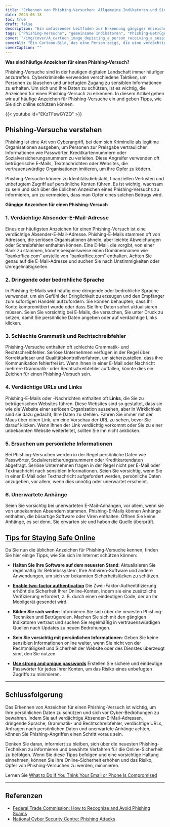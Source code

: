 ```yaml
---
title: "Erkennen von Phishing-Versuchen: Allgemeine Indikatoren und Sicherheitstipps"
date: 2023-06-18
toc: true
draft: false
description: "Ein umfassender Leitfaden zur Erkennung gängiger Anzeichen für Phishing-Versuche und praktische Tipps, um online sicher zu bleiben."
tags: ["Phishing-Versuche", "gemeinsame Indikatoren", "Phishing-Betrügereien", "Online-Sicherheit", "Cybersicherheit", "verdächtige E-Mail-Adressen", "dringende Sprache", "Grammatikfehler", "Rechtschreibfehler", "verdächtige URLs", "Anfragen zu persönlichen Informationen", "unerwartete Anhänge", "Sicherer Aufenthalt im Internet", "Software-Aktualisierungen", "Zwei-Faktor-Authentifizierung", "Passwortsicherheit", "Online-Betrügereien", "Phishing-Techniken", "Cyber-Bedrohungen", "Phishing-Bewusstsein", "Erkennen von Phishing", "Phishing-Prävention", "Phishing-Schutz", "Tipps zur Sensibilisierung für Phishing", "Phishing-Erkennung", "Phishing-Sensibilisierungstraining", "Phishing-Mail", "Phishing-Sensibilisierungskampagne", "Phishing-Aufklärung", "Bewährte Praktiken zur Sensibilisierung für Phishing", "Was ist ein typisches Anzeichen für einen Phishing-Versuch?"]
cover: "/img/cover/A_cartoon_image_depicting_a_person_receiving_a_suspicious_email.png"
coverAlt: "Ein Cartoon-Bild, das eine Person zeigt, die eine verdächtige E-Mail erhält und skeptisch dreinschaut."
coverCaption: ""
---
```


**Was sind häufige Anzeichen für einen Phishing-Versuch?**

Phishing-Versuche sind in der heutigen digitalen Landschaft immer häufiger anzutreffen. Cyberkriminelle verwenden verschiedene Taktiken, um Personen zu täuschen und unbefugten Zugang zu sensiblen Informationen zu erhalten. Um sich und Ihre Daten zu schützen, ist es wichtig, die Anzeichen für einen Phishing-Versuch zu erkennen. In diesem Artikel gehen wir auf häufige Anzeichen für Phishing-Versuche ein und geben Tipps, wie Sie sich online schützen können.

{{< youtube id="EKzTFswGYZQ" >}}

## **Phishing-Versuche verstehen**

Phishing ist eine Art von Cyberangriff, bei dem sich Kriminelle als legitime Organisationen ausgeben, um Personen zur Preisgabe vertraulicher Informationen wie Passwörter, Kreditkartennummern oder Sozialversicherungsnummern zu verleiten. Diese Angreifer verwenden oft betrügerische E-Mails, Textnachrichten oder Websites, die vertrauenswürdige Organisationen imitieren, um ihre Opfer zu ködern.

Phishing-Versuche können zu Identitätsdiebstahl, finanziellen Verlusten und unbefugtem Zugriff auf persönliche Konten führen. Es ist wichtig, wachsam zu sein und sich über die üblichen Anzeichen eines Phishing-Versuchs zu informieren, um zu vermeiden, dass man Opfer eines solchen Betrugs wird.

**Gängige Anzeichen für einen Phishing-Versuch**

### **1. Verdächtige Absender-E-Mail-Adresse**

Eines der häufigsten Anzeichen für einen Phishing-Versuch ist eine verdächtige Absender-E-Mail-Adresse. Phishing-E-Mails stammen oft von Adressen, die seriösen Organisationen ähneln, aber leichte Abweichungen oder Schreibfehler enthalten können. Eine E-Mail, die vorgibt, von einer Bank zu stammen, könnte beispielsweise einen Domänennamen wie "bankoffica.com" anstelle von "bankoffice.com" enthalten. Achten Sie genau auf die E-Mail-Adresse und suchen Sie nach Unstimmigkeiten oder Unregelmäßigkeiten.

### **2. Dringende oder bedrohliche Sprache**

In Phishing-E-Mails wird häufig eine dringende oder bedrohliche Sprache verwendet, um ein Gefühl der Dringlichkeit zu erzeugen und den Empfänger zum sofortigen Handeln aufzufordern. Sie können behaupten, dass Ihr Konto kompromittiert wurde oder dass Sie Ihre Daten sofort aktualisieren müssen. Seien Sie vorsichtig bei E-Mails, die versuchen, Sie unter Druck zu setzen, damit Sie persönliche Daten angeben oder auf verdächtige Links klicken.

### **3. Schlechte Grammatik und Rechtschreibfehler**

Phishing-Versuche enthalten oft schlechte Grammatik- und Rechtschreibfehler. Seriöse Unternehmen verfügen in der Regel über Korrekturleser und Qualitätskontrollverfahren, um sicherzustellen, dass ihre Kommunikation fehlerfrei ist. Wenn Ihnen in einer E-Mail oder Nachricht mehrere Grammatik- oder Rechtschreibfehler auffallen, könnte dies ein Zeichen für einen Phishing-Versuch sein.

### **4. Verdächtige URLs und Links**

Phishing-E-Mails oder -Nachrichten enthalten oft **Links**, die Sie zu betrügerischen Websites führen. Diese Websites sind so gestaltet, dass sie wie die Website einer seriösen Organisation aussehen, aber in Wirklichkeit sind sie dazu gedacht, Ihre Daten zu stehlen. Fahren Sie immer mit der Maus über einen Link, um eine Vorschau der URL zu sehen, bevor Sie darauf klicken. Wenn Ihnen der Link verdächtig vorkommt oder Sie zu einer unbekannten Website weiterleitet, sollten Sie ihn nicht anklicken.

### **5. Ersuchen um persönliche Informationen**

Bei Phishing-Versuchen werden in der Regel persönliche Daten wie Passwörter, Sozialversicherungsnummern oder Kreditkartendaten abgefragt. Seriöse Unternehmen fragen in der Regel nicht per E-Mail oder Textnachricht nach sensiblen Informationen. Seien Sie vorsichtig, wenn Sie in einer E-Mail oder Textnachricht aufgefordert werden, persönliche Daten anzugeben, vor allem, wenn dies unnötig oder unerwartet erscheint.

### **6. Unerwartete Anhänge**

Seien Sie vorsichtig bei unerwarteten E-Mail-Anhängen, vor allem, wenn sie von unbekannten Absendern stammen. Phishing-E-Mails können Anhänge enthalten, die bösartige Software oder Viren enthalten. Öffnen Sie keine Anhänge, es sei denn, Sie erwarten sie und haben die Quelle überprüft.

## [**Tips for Staying Safe Online**](https://simeononsecurity.ch/articles/protecting-yourself-online-and-offline-from-hacking-smear-campains-and-identity-theft/)

Da Sie nun die üblichen Anzeichen für Phishing-Versuche kennen, finden Sie hier einige Tipps, wie Sie sich im Internet schützen können:

- **Halten Sie Ihre Software auf dem neuesten Stand**: Aktualisieren Sie regelmäßig Ihr Betriebssystem, Ihre Antiviren-Software und andere Anwendungen, um sich vor bekannten Sicherheitslücken zu schützen.

- [**Enable two-factor authentication**](https://simeononsecurity.ch/articles/what-are-the-diferent-kinds-of-factors-in-mfa/) Die Zwei-Faktor-Authentifizierung erhöht die Sicherheit Ihrer Online-Konten, indem sie eine zusätzliche Verifizierung erfordert, z. B. durch einen eindeutigen Code, der an Ihr Mobilgerät gesendet wird.

- **Bilden Sie sich weiter**: Informieren Sie sich über die neuesten Phishing-Techniken und Betrügereien. Machen Sie sich mit den gängigen Indikatoren vertraut und suchen Sie regelmäßig in vertrauenswürdigen Quellen nach Updates zu neuen Bedrohungen.

- **Sein Sie vorsichtig mit persönlichen Informationen**: Geben Sie keine sensiblen Informationen online weiter, wenn Sie nicht von der Rechtmäßigkeit und Sicherheit der Website oder des Dienstes überzeugt sind, den Sie nutzen.

- [**Use strong and unique passwords**](https://simeononsecurity.ch/articles/how-to-create-strong-passwords/) Erstellen Sie sichere und eindeutige Passwörter für jedes Ihrer Konten, um das Risiko eines unbefugten Zugriffs zu minimieren.

______

## **Schlussfolgerung**

Das Erkennen von Anzeichen für einen Phishing-Versuch ist wichtig, um Ihre persönlichen Daten zu schützen und sich vor Cyber-Bedrohungen zu bewahren. Indem Sie auf verdächtige Absender-E-Mail-Adressen, dringende Sprache, Grammatik- und Rechtschreibfehler, verdächtige URLs, Anfragen nach persönlichen Daten und unerwartete Anhänge achten, können Sie Phishing-Angriffen einen Schritt voraus sein.

Denken Sie daran, informiert zu bleiben, sich über die neuesten Phishing-Techniken zu informieren und bewährte Verfahren für die Online-Sicherheit zu befolgen. Wenn Sie diese Tipps befolgen und eine vorsichtige Haltung einnehmen, können Sie Ihre Online-Sicherheit erhöhen und das Risiko, Opfer von Phishing-Versuchen zu werden, minimieren.

Lernen Sie [What to Do If You Think Your Email or Phone Is Compromised](https://simeononsecurity.ch/articles/what-to-do-if-you-suspect-your-computer-phone-or-email-is-compromised/)

______

## **Referenzen**

- [Federal Trade Commission: How to Recognize and Avoid Phishing Scams](https://www.consumer.ftc.gov/articles/how-recognize-and-avoid-phishing-scams)
- [National Cyber Security Centre: Phishing Attacks](https://www.ncsc.gov.uk/phishing)

